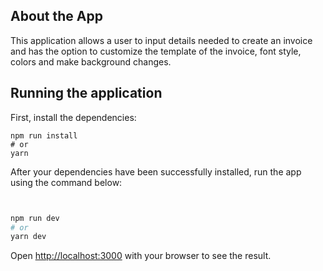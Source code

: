 ## About the App

This application allows a user to input details needed to create an invoice and has the option to customize the template of the invoice, font style, colors and make background changes.

## Running the application

First, install the dependencies:

```
npm run install
# or
yarn
```

After your dependencies have been successfully installed, run the app using the command below:

```bash


npm run dev
# or
yarn dev
```

Open [http://localhost:3000](http://localhost:3000) with your browser to see the result.
